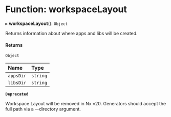 # Function: workspaceLayout

▸ **workspaceLayout**(): `Object`

Returns information about where apps and libs will be created.

#### Returns

`Object`

| Name      | Type     |
| :-------- | :------- |
| `appsDir` | `string` |
| `libsDir` | `string` |

**`Deprecated`**

Workspace Layout will be removed in Nx v20. Generators should accept the full path via a --directory argument.
